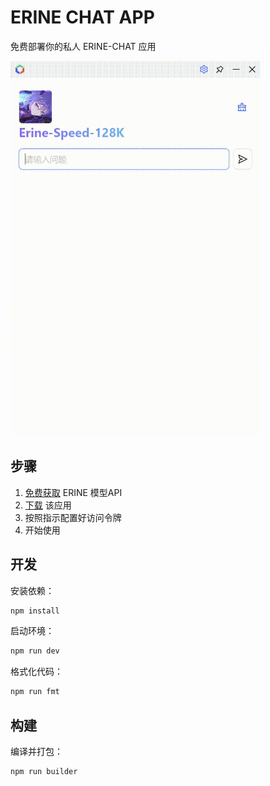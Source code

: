 # ERINE CHAT APP
免费部署你的私人 ERINE-CHAT 应用

<img src="./docs/erine-chat-v1.gif" style="height: 600px" />

## 步骤
1. [免费获取](https://cloud.baidu.com/doc/WENXINWORKSHOP/s/wlwg8f1i3) ERINE 模型API
2. [下载](https://github.com/katrox5/erine-chat-client/releases) 该应用
3. 按照指示配置好访问令牌
4. 开始使用

## 开发
安装依赖：
```sh
npm install
```

启动环境：
```sh
npm run dev
```

格式化代码：
```sh
npm run fmt
```

## 构建
编译并打包：
```sh
npm run builder
```
